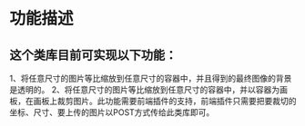 # 功能描述

## 这个类库目前可实现以下功能：
1、将任意尺寸的图片等比缩放到任意尺寸的容器中，并且得到的最终图像的背景是透明的。
2、将任意尺寸的图片等比缩放到任意尺寸的容器中，并以容器为画板，在画板上裁剪图片。此功能需要前端插件的支持，前端插件只需要把要裁切的坐标、尺寸、要上传的图片以POST方式传给此类库即可。



